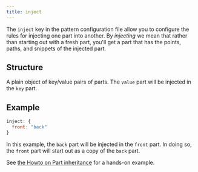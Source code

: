 ```yaml
---
title: inject
---
```


The `inject` key in the pattern configuration file allow you to configure
the rules for injecting one part into another.
By _injecting_ we mean that rather than starting out with a fresh part,
you'll get a part that has the points, paths, and snippets of the injected part.

## Structure

A plain object of key/value pairs of parts.
The `value` part will be injected in the `key` part.

## Example

```js
inject: {
  front: "back"
}
```

In this example, the `back` part will be injected in the `front` part.
In doing so, the `front` part will start out as a copy of the `back` part.

<Tip>

See [the Howto on Part inheritance](/howtos/code/inject) for a hands-on example.

</Tip>
